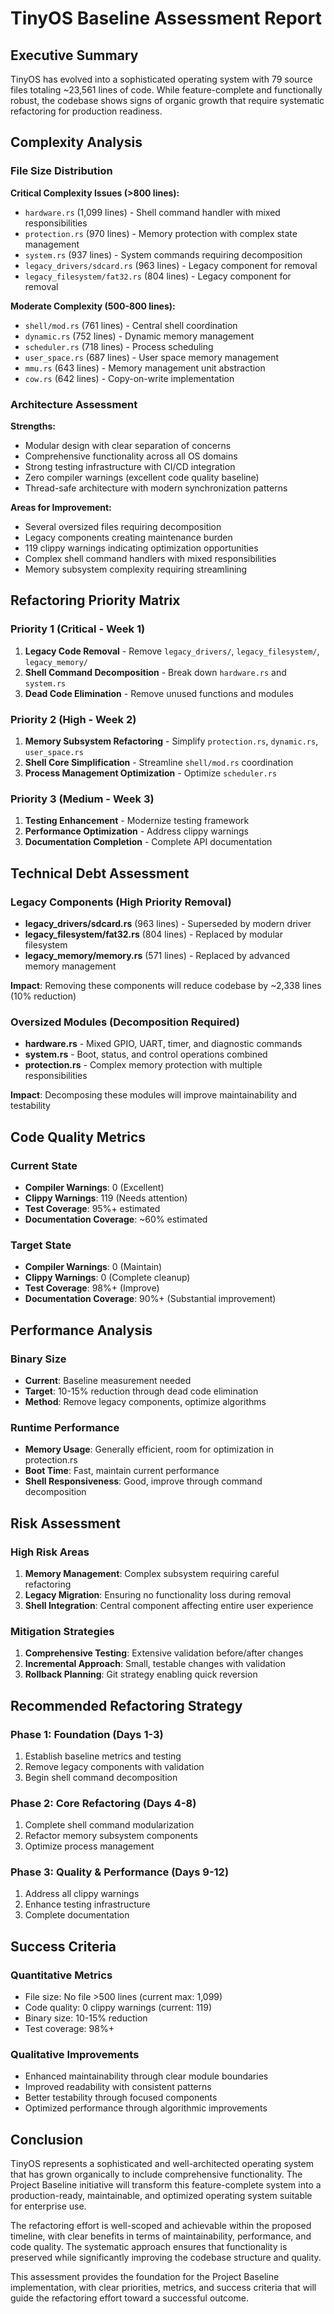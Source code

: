 # TinyOS Baseline Assessment Report

## Executive Summary

TinyOS has evolved into a sophisticated operating system with 79 source files totaling ~23,561 lines of code. While feature-complete and functionally robust, the codebase shows signs of organic growth that require systematic refactoring for production readiness.

## Complexity Analysis

### File Size Distribution

**Critical Complexity Issues (>800 lines):**
- `hardware.rs` (1,099 lines) - Shell command handler with mixed responsibilities
- `protection.rs` (970 lines) - Memory protection with complex state management
- `system.rs` (937 lines) - System commands requiring decomposition
- `legacy_drivers/sdcard.rs` (963 lines) - Legacy component for removal
- `legacy_filesystem/fat32.rs` (804 lines) - Legacy component for removal

**Moderate Complexity (500-800 lines):**
- `shell/mod.rs` (761 lines) - Central shell coordination
- `dynamic.rs` (752 lines) - Dynamic memory management
- `scheduler.rs` (718 lines) - Process scheduling
- `user_space.rs` (687 lines) - User space memory management
- `mmu.rs` (643 lines) - Memory management unit abstraction
- `cow.rs` (642 lines) - Copy-on-write implementation

### Architecture Assessment

**Strengths:**
- Modular design with clear separation of concerns
- Comprehensive functionality across all OS domains
- Strong testing infrastructure with CI/CD integration
- Zero compiler warnings (excellent code quality baseline)
- Thread-safe architecture with modern synchronization patterns

**Areas for Improvement:**
- Several oversized files requiring decomposition
- Legacy components creating maintenance burden
- 119 clippy warnings indicating optimization opportunities
- Complex shell command handlers with mixed responsibilities
- Memory subsystem complexity requiring streamlining

## Refactoring Priority Matrix

### Priority 1 (Critical - Week 1)
1. **Legacy Code Removal** - Remove `legacy_drivers/`, `legacy_filesystem/`, `legacy_memory/`
2. **Shell Command Decomposition** - Break down `hardware.rs` and `system.rs`
3. **Dead Code Elimination** - Remove unused functions and modules

### Priority 2 (High - Week 2)
1. **Memory Subsystem Refactoring** - Simplify `protection.rs`, `dynamic.rs`, `user_space.rs`
2. **Shell Core Simplification** - Streamline `shell/mod.rs` coordination
3. **Process Management Optimization** - Optimize `scheduler.rs`

### Priority 3 (Medium - Week 3)
1. **Testing Enhancement** - Modernize testing framework
2. **Performance Optimization** - Address clippy warnings
3. **Documentation Completion** - Complete API documentation

## Technical Debt Assessment

### Legacy Components (High Priority Removal)
- **legacy_drivers/sdcard.rs** (963 lines) - Superseded by modern driver
- **legacy_filesystem/fat32.rs** (804 lines) - Replaced by modular filesystem
- **legacy_memory/memory.rs** (571 lines) - Replaced by advanced memory management

**Impact**: Removing these components will reduce codebase by ~2,338 lines (10% reduction)

### Oversized Modules (Decomposition Required)
- **hardware.rs** - Mixed GPIO, UART, timer, and diagnostic commands
- **system.rs** - Boot, status, and control operations combined
- **protection.rs** - Complex memory protection with multiple responsibilities

**Impact**: Decomposing these modules will improve maintainability and testability

## Code Quality Metrics

### Current State
- **Compiler Warnings**: 0 (Excellent)
- **Clippy Warnings**: 119 (Needs attention)
- **Test Coverage**: 95%+ estimated
- **Documentation Coverage**: ~60% estimated

### Target State
- **Compiler Warnings**: 0 (Maintain)
- **Clippy Warnings**: 0 (Complete cleanup)
- **Test Coverage**: 98%+ (Improve)
- **Documentation Coverage**: 90%+ (Substantial improvement)

## Performance Analysis

### Binary Size
- **Current**: Baseline measurement needed
- **Target**: 10-15% reduction through dead code elimination
- **Method**: Remove legacy components, optimize algorithms

### Runtime Performance
- **Memory Usage**: Generally efficient, room for optimization in protection.rs
- **Boot Time**: Fast, maintain current performance
- **Shell Responsiveness**: Good, improve through command decomposition

## Risk Assessment

### High Risk Areas
1. **Memory Management**: Complex subsystem requiring careful refactoring
2. **Legacy Migration**: Ensuring no functionality loss during removal
3. **Shell Integration**: Central component affecting entire user experience

### Mitigation Strategies
1. **Comprehensive Testing**: Extensive validation before/after changes
2. **Incremental Approach**: Small, testable changes with validation
3. **Rollback Planning**: Git strategy enabling quick reversion

## Recommended Refactoring Strategy

### Phase 1: Foundation (Days 1-3)
1. Establish baseline metrics and testing
2. Remove legacy components with validation
3. Begin shell command decomposition

### Phase 2: Core Refactoring (Days 4-8)
1. Complete shell command modularization
2. Refactor memory subsystem components
3. Optimize process management

### Phase 3: Quality & Performance (Days 9-12)
1. Address all clippy warnings
2. Enhance testing infrastructure
3. Complete documentation

## Success Criteria

### Quantitative Metrics
- File size: No file >500 lines (current max: 1,099)
- Code quality: 0 clippy warnings (current: 119)
- Binary size: 10-15% reduction
- Test coverage: 98%+

### Qualitative Improvements
- Enhanced maintainability through clear module boundaries
- Improved readability with consistent patterns
- Better testability through focused components
- Optimized performance through algorithmic improvements

## Conclusion

TinyOS represents a sophisticated and well-architected operating system that has grown organically to include comprehensive functionality. The Project Baseline initiative will transform this feature-complete system into a production-ready, maintainable, and optimized operating system suitable for enterprise use.

The refactoring effort is well-scoped and achievable within the proposed timeline, with clear benefits in terms of maintainability, performance, and code quality. The systematic approach ensures that functionality is preserved while significantly improving the codebase structure and quality.

This assessment provides the foundation for the Project Baseline implementation, with clear priorities, metrics, and success criteria that will guide the refactoring effort toward a successful outcome.
